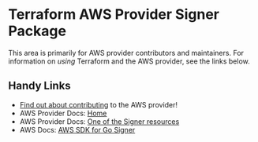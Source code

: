 # Terraform AWS Provider Signer Package

This area is primarily for AWS provider contributors and maintainers. For information on _using_ Terraform and the AWS provider, see the links below.


## Handy Links
* [Find out about contributing](../../../docs/contributing) to the AWS provider!
* AWS Provider Docs: [Home](https://registry.terraform.io/providers/hashicorp/aws/latest/docs)
* AWS Provider Docs: [One of the Signer resources](https://registry.terraform.io/providers/hashicorp/aws/latest/docs/resources/signer_signing_job)
* AWS Docs: [AWS SDK for Go Signer](https://docs.aws.amazon.com/sdk-for-go/api/service/signer/)
